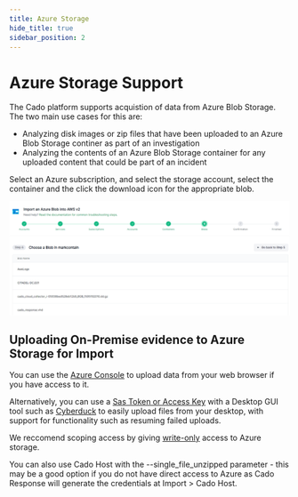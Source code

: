 ```yaml
---
title: Azure Storage
hide_title: true
sidebar_position: 2
---
```


# Azure Storage Support

The Cado platform supports acquistion of data from Azure Blob Storage. The two main use cases for this are:

* Analyzing disk images or zip files that have been uploaded to an Azure Blob Storage continer as part of an investigation
* Analyzing the contents of an Azure Blob Storage container for any uploaded content that could be part of an incident

Select an Azure subscription, and select the storage account, select the container and the click the download icon for the appropriate blob. 

![Import Azure Storage](/img/azure-storage.png)


## Uploading On-Premise evidence to Azure Storage for Import

You can use the [Azure Console](https://portal.azure.com/) to upload data from your web browser if you have access to it.

Alternatively, you can use a [Sas Token or Access Key](https://cyberduck.io/azure/) with a Desktop GUI tool such as [Cyberduck](https://cyberduck.io/) to easily upload files from your desktop, with support for functionality such as resuming failed uploads.

We reccomend scoping access by giving [write-only](https://stackoverflow.com/questions/50864068/write-only-access-no-read-no-list-no-delete-to-azure-storage) access to Azure storage.

You can also use Cado Host with the --single_file_unzipped parameter - this may be a good option if you do not have direct access to Azure as Cado Response will generate the credentials at Import > Cado Host.


